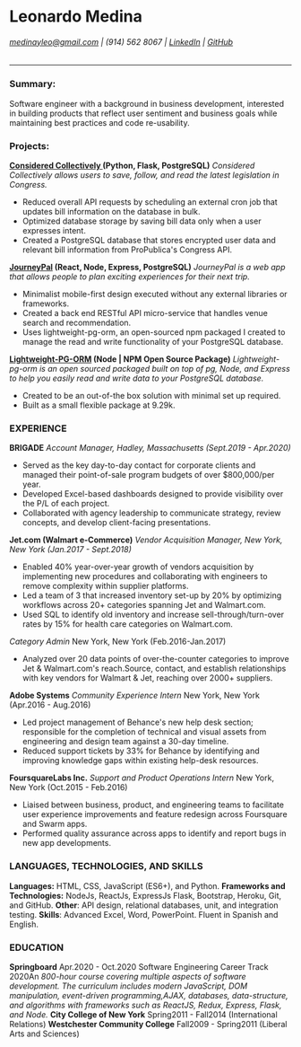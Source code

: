 # Leonardo Medina 
###### medinayleo@gmail.com | (914) 562 8067 | [LinkedIn](https://www.linkedin.com/in/medinaleonardo) | [GitHub](https://github.com/leomedina) 
---
### Summary:
Software engineer with a background in business development, interested in building products that reflect user sentiment and business goals while maintaining best
practices and code re-usability.

### Projects:
**[Considered Collectively ](https://considered-collectively.herokuapp.com/)(Python,	Flask,	PostgreSQL)**
*Considered Collectively allows users to save, follow, and read the latest legislation in Congress.*
* Reduced overall API requests by scheduling an external cron job that updates bill information on the database in bulk.
* Optimized database storage by saving bill data only when a user expresses intent.
* Created a PostgreSQL database that stores encrypted user data and relevant bill information from ProPublica's Congress API.

**[JourneyPal](https://journey-pal.herokuapp.com/) (React,	Node,	Express,	PostgreSQL)**
*JourneyPal is a web app that allows people to plan exciting experiences for their next trip.*
* Minimalist mobile-first design executed without any external libraries or frameworks.
* Created a back end RESTful API micro-service that handles venue search and recommendation.
* Uses lightweight-pg-orm, an open-sourced npm packaged I created to manage the read and write functionality of your PostgreSQL database.

**[Lightweight-PG-ORM](https://www.npmjs.com/package/lightweight-pg-orm) (Node | NPM Open Source Package)**
*Lightweight-pg-orm is an open sourced packaged built on top of pg, Node, and Express to help you easily read and write data to your PostgreSQL database.*
* Created to be an out-of-the box solution with minimal set up required.
* Built as a small flexible package at 9.29k.

### EXPERIENCE

**BRIGADE** *Account Manager, Hadley, Massachusetts (Sept.2019 - Apr.2020)*
* Served as the key day-to-day contact for corporate clients and managed their point-of-sale program budgets of over $800,000/per year. 
* Developed Excel-based dashboards designed to provide visibility over the P/L of each project.
* Collaborated with agency leadership to communicate strategy, review concepts, and develop client-facing presentations.

**Jet.com (Walmart e-Commerce)** *Vendor Acquisition Manager, New York, New York (Jan.2017 - Sept.2018)*
* Enabled 40% year-over-year growth of vendors acquisition by implementing new procedures and collaborating with engineers to remove complexity within supplier platforms.
* Led a team of 3 that increased inventory set-up by 20% by optimizing workflows across 20+ categories spanning Jet and Walmart.com.
* Used SQL to identify old inventory and increase sell-through/turn-over rates by 15% for health care categories on Walmart.com.

*Category Admin* New York, New York (Feb.2016-Jan.2017)
* Analyzed over 20 data points of over-the-counter categories to improve Jet & Walmart.com's reach.Source, contact, and establish relationships with key vendors for Walmart & Jet, reaching over 2000+ suppliers.

**Adobe Systems** *Community Experience Intern* New York, New York (Apr.2016 - Aug.2016)
* Led project management of Behance's new help desk section; responsible for the completion of technical and visual assets from engineering and design team against a 30-day timeline.
* Reduced support tickets by 33% for Behance by identifying and improving knowledge gaps within existing help-desk resources.

**FoursquareLabs Inc.** *Support and Product Operations Intern* New York, New York (Oct.2015 - Feb.2016) 
* Liaised between business, product, and engineering teams to facilitate user experience improvements and feature redesign across Foursquare and Swarm apps.
* Performed quality assurance across apps to identify and report bugs in new app developments.

### LANGUAGES, TECHNOLOGIES, AND SKILLS
**Languages:** HTML, CSS, JavaScript (ES6+), and Python.
**Frameworks and Technologies:** NodeJs, ReactJs, ExpressJs Flask, Bootstrap, Heroku, Git, and GitHub.
**Other**: API design, relational databases, unit, and integration testing.
**Skills**: Advanced Excel, Word, PowerPoint. Fluent in Spanish and English.

### EDUCATION
**Springboard** Apr.2020 - Oct.2020 Software Engineering Career Track 2020An *800-hour course covering multiple aspects of software development. The curriculum includes modern JavaScript, DOM manipulation, event-driven programming,AJAX, databases, data-structure, and algorithms with frameworks such as ReactJS, Redux, Express, Flask, and Node.*
**City College of New York** Spring2011 - Fall2014 (International Relations) 
**Westchester Community College** Fall2009 - Spring2011 (Liberal Arts and Sciences)